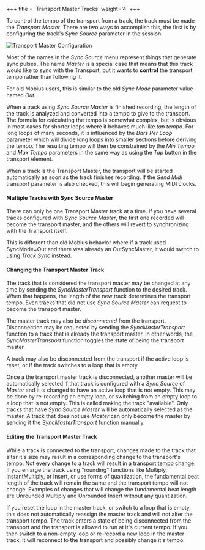 +++
title = 'Transport Master Tracks'
weight='4'
+++

To control the tempo of the transport from a track, the track must be made the *Transport Master*.  There are two ways to accomplish this, the first is by configuring the track's *Sync Source* parameter in the session.

![Transport Master Configuration](../transport-master.png)

Most of the names in the *Sync Source* menu represent things that generate sync pulses.  The name *Master* is a special case that means that this track would like to sync with the Transport, but it wants to **control** the transport tempo rather than following it.

For old Mobius users, this is similar to the old *Sync Mode* parameter value named *Out*.

When a track using *Sync Source Master* is finished recording, the length of the track is analyzed and converted into a tempo to give to the transport.  The formula for calculating the tempo is somewhat complex, but is obvious in most cases for shorter loops where it behaves much like *tap tempo*.  For long loops of many seconds, it is influenced by the *Bars Per Loop* parameter which will divide long loops into smaller sections before deriving the tempo.  The resulting tempo will then be constrained by the *Min Tempo* and *Max Tempo* parameters in the same way as using the *Tap* button in the transport element.

When a track is the Transport Master, the transport will be started automatically as soon as the track finishes recording.  If the *Send Midi* transport parameter is also checked, this will begin generating MIDI clocks.

#### Multiple Tracks with Sync Source Master

There can only be one Transport Master track at a time.  If you have several tracks configured with *Sync Source Master*, the first one recorded will become the transport master, and the others will revert to synchronizing with the Transport itself.

This is different than old Mobius behavior where if a track used SyncMode=Out and there was already an OutSyncMaster, it would switch to using *Track Sync* instead.

#### Changing the Transport Master Track

The track that is considered the transport master may be changed at any time by
sending the *SyncMasterTransport* function to the desired track.  When that happens, the
length of the new track determines the transport tempo.  Even tracks that did not use *Sync Source Master* can request to become the transport master.

The master track may also be *disconnected* from the transport.  Disconnection may be requested by sending the *SyncMasterTransport* function to a track that is already the transport master.  In other words, the *SyncMasterTransport* function toggles the state of being the transport master.

A track may also be disconnected from the transport if the active loop is reset, or if the track switches to a loop that is empty.  

Once a the transport master track is disconnected, another master will be automatically
selected if that track is configured with a *Sync Source* of *Master* and it is changed to have an active loop that is not empty.  This may be done by re-recording an empty loop, or switching from an empty loop to a loop that is not empty.  This is called making the track "available".  Only tracks that have *Sync Source* *Master* will be automatically selected as the master.  A track that does not use *Master* can only become the master by sending it the *SyncMasterTransport* function manually.  

#### Editing the Transport Master Track

While a track is connected to the transport, changes made to the track that
alter it's size may result in a corresponding change to the transport's tempo.
Not every change to
a track will result in a transport tempo change.  If you enlarge the
track using "rounding" functions like Multiply, InstantMultiply, or
Insert, or use forms of quantization, the fundamental beat length of the track
will remain the same and the transport tempo will not change.
Examples of changes that will change the fundamental beat length are Unrounded Multiply
and Unrounded Insert without any quantization.

If you reset the loop in the master track, or switch to a loop that is empty, this
does not automatically reassign the master track and will not alter the transport
tempo.  The track enters a state of being disconnected from the transport and the transport is allowed to run at it's current tempo.  If you then switch to a non-empty loop or re-record a new loop in the master track, it will reconnect to the transport and possibly change it's tempo.

